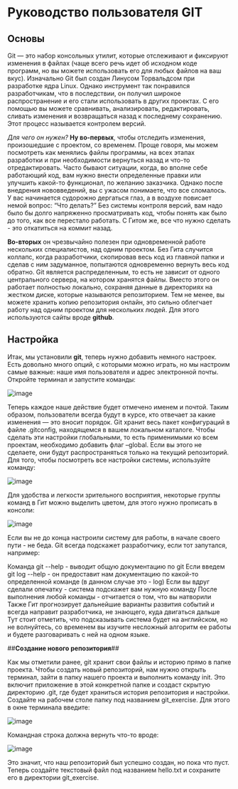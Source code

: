 # Руководство пользователя GIT
## __Основы__
Git — это набор консольных утилит, которые отслеживают и фиксируют изменения в файлах (чаще всего речь идет об исходном коде программ, но вы можете использовать его для любых файлов на ваш вкус). Изначально Git был создан Линусом Торвальдсом при разработке ядра Linux. Однако инструмент так понравился разработчикам, что в последствии, он получил широкое распространение и его стали использовать в других проектах. С его помощью вы можете сравнивать, анализировать, редактировать, сливать изменения и возвращаться назад к последнему сохранению. Этот процесс называется контролем версий.

*Для чего он нужен?* **Ну во-первых**, чтобы отследить изменения, произошедшие с проектом, со временем. Проще говоря, мы можем посмотреть как менялись файлы программы, на всех этапах разработки и при необходимости вернуться назад и что-то отредактировать. Часто бывают ситуации, когда, во вполне себе работающий код, вам нужно внести определенные правки или улучшить какой-то функционал, по желанию заказчика. Однако после внедрения нововведений, вы с ужасом понимаете, что все сломалось. У вас начинается судорожно дергаться глаз, а в воздухе повисает немой вопрос: “Что делать?” Без системы контроля версий, вам надо было бы долго напряженно просматривать код, чтобы понять как было до того, как все перестало работать. С Гитом же, все что нужно сделать - это откатиться на коммит назад.

**Во-вторых** он чрезвычайно полезен при одновременной работе нескольких специалистов, над одним проектом. Без Гита случится коллапс, когда разработчики, скопировав весь код из главной папки и сделав с ним задуманное, попытаются одновременно вернуть весь код обратно.
Git является распределенным, то есть не зависит от одного центрального сервера, на котором хранятся файлы. Вместо этого он работает полностью локально, сохраняя данные в директориях на жестком диске, которые называются репозиторием. Тем не менее, вы можете хранить копию репозитория онлайн, это сильно облегчает работу над одним проектом для нескольких людей. Для этого используются сайты вроде __github__.

## __Настройка__
Итак, мы установили __git__, теперь нужно добавить немного настроек. Есть довольно много опций, с которыми можно играть, но мы настроим самые важные: наше имя пользователя и адрес электронной почты. Откройте терминал и запустите команды:

![image](https://user-images.githubusercontent.com/104359462/180033813-bf8e2ccd-2f22-44ac-892c-f8b998b2d592.png)

Теперь каждое наше действие будет отмечено именем и почтой. Таким образом, пользователи всегда будут в курсе, кто отвечает за какие изменения — это вносит порядок.
Git хранит весь пакет конфигураций в файле .gitconfig, находящемся в вашем локальном каталоге. Чтобы сделать эти настройки глобальными, то есть применимыми ко всем проектам, необходимо добавить флаг –global. Если вы этого не сделаете, они будут распространяться только на текущий репозиторий.
Для того, чтобы посмотреть все настройки системы, используйте команду:

![image](https://user-images.githubusercontent.com/104359462/180033951-35655d47-8be5-43ab-acd4-18266381ccb0.png)

Для удобства и легкости зрительного восприятия, некоторые группы команд в Гит можно выделить цветом, для этого нужно прописать в консоли:

![image](https://user-images.githubusercontent.com/104359462/180034488-032aa418-b434-45f3-9c42-152ef8a0c210.png)

Если вы не до конца настроили систему для работы, в начале своего пути - не беда. Git всегда подскажет разработчику, если тот запутался, например:

Команда git --help - выводит общую документацию по git
Если введем git log --help - он предоставит нам документацию по какой-то определенной команде (в данном случае это - log)
Если вы вдруг сделали опечатку - система подскажет вам нужную команду
После выполнения любой команды - отчитается о том, что вы натворили
Также Гит прогнозирует дальнейшие варианты развития событий и всегда направит разработчика, не знающего, куда двигаться дальше
Тут стоит отметить, что подсказывать система будет на английском, но не волнуйтесь, со временем вы изучите несложный алгоритм ее работы и будете разговаривать с ней на одном языке.

##__Создание нового репозитория__##

Как мы отметили ранее, git хранит свои файлы и историю прямо в папке проекта. Чтобы создать новый репозиторий, нам нужно открыть терминал, зайти в папку нашего проекта и выполнить команду init. Это включит приложение в этой конкретной папке и создаст скрытую директорию .git, где будет храниться история репозитория и настройки.
Создайте на рабочем столе папку под названием git_exercise. Для этого в окне терминала введите:

![image](https://user-images.githubusercontent.com/104359462/180036410-b3065f8e-9ef3-4391-9fd6-1c4e3e05ef6f.png)

Командная строка должна вернуть что-то вроде:

![image](https://user-images.githubusercontent.com/104359462/180036469-9c2d46f4-2b0b-4e5c-8036-a9ce3881f270.png)

Это значит, что наш репозиторий был успешно создан, но пока что пуст. Теперь создайте текстовый файл под названием hello.txt и сохраните его в директории git_exercise.






